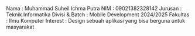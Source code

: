 Nama : Muhammad Suheil Ichma Putra
NIM : 09021382328142
Jurusan : Teknik Informatika
Divisi & Batch : Mobile Development 2024/2025
Fakultas : Ilmu Komputer 
Interest : Design sebuah aplikasi yang bisa berguna untuk masyarakat